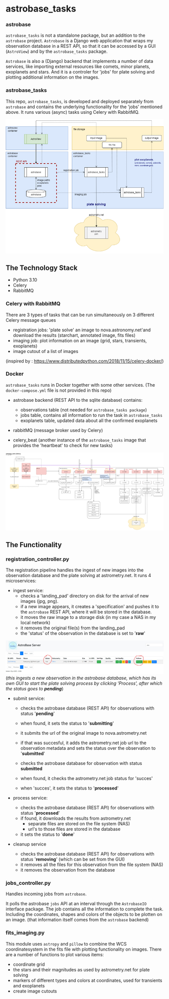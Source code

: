 # astrobase_tasks

### astrobase
``astrobase_tasks`` is not a standalone package, but an addition to the ``astrobase`` project.
 ``Astrobase`` is a Django web application that wraps my observation database in a REST API, 
so that it can be accessed by a GUI (``AstroView``) and by the ``astrobase_tasks`` package. 

``Astrobase`` is also a (Django) backend that implements a number of data services, 
like importing external resources like comets, minor planets, exoplanets and stars.
And it is a controler for 'jobs' for plate solving and plotting additional information on the images.

### astrobase_tasks
This repo, ``astrobase_tasks``, is developed and deployed separately from ``astrobase`` 
and contains the underlying functionality for the 'jobs' mentioned above.
It runs various (async) tasks using Celery with RabbitMQ.

![](docs/astrobase-architecture.png)

## The Technology Stack
  * Python 3.10
  * Celery
  * RabbitMQ

### Celery with RabbitMQ
There are 3 types of tasks that can be run simultaneously on 3 different Celery message queues
* registration jobs: 'plate solve' an image to nova.astronomy.net'and download the results (starchart, annotated image, fits files)
* imaging job: plot information on an image (grid, stars, transients, exoplanets)
* image cutout of a list of images

(inspired by : https://www.distributedpython.com/2018/11/15/celery-docker/)


### Docker
``astrobase_tasks`` runs in Docker together with some other services.
(The ``docker-compose.yml`` file is not provided in this repo)

* astrobase backend (REST API to the sqlite database) contains:
  * observations table (not needed for ``astrobase_tasks package``) 
  * jobs table, contains all information to run the task in ``astrobase_tasks``
  * exoplanets table, updated data about all the confirmed exoplanets

* rabbitMQ (message broker used by Celery)
* celery_beat (another instance of the ``astrobase_tasks`` image that provides the 'heartbeat' to check for new tasks)
  
![](docs/astrobase_tasks.png)


## The Functionality

### registration_controller.py
The registration pipeline handles the ingest of new images into the observation database and the
plate solving at astrometry.net. It runs 4 microservices:

* ingest service: 
  * checks a 'landing_pad' directory on disk for the arrival of new images (jpg, png).
  * if a new image appears, it creates a 'specification' and pushes it to the ``astrobase`` REST API, where it will be stored in the database.
  * it moves the raw image to a storage disk (in my case a NAS in my local network) 
  * it removes the original file(s) from the landing_pad
  * the 'status' of the observation in the database is set to '**raw**'

![](docs/astrobase_raw.jpg)
(_this ingests a new observation in the astrobase database, which has its own GUI to start the 
plate solving process by clicking 'Process', after which the status goes to **pending**_)
  
* submit service:
  * checks the astrobase database (REST API) for observations with status '**pending**' 
  * when found, it sets the status to '**submitting**'
  * it submits the url of the original image to nova.astrometry.net
  * if that was succesful, it adds the astrometry.net job url to the observation metadata and sets the status over the observation to '**submitted**'
  
  * checks the astrobase database for observation with status **submitted**
  * when found, it checks the astrometry.net job status for 'succes'
  * when 'succes', it sets the status to '**processed**'
  
* process service:
  * checks the astrobase database (REST API) for observations with status '**processed**' 
  * if found, it downloads the results from astrometry.net
    * separate files are stored on the file system (NAS)
    * url's to those files are stored in the database
  * it sets the status to '**done**'
  
* cleanup service
  * checks the astrobase database (REST API) for observations with status '**removing**' (which can be set from the GUI)
  * it removes all the files for this observation from the file system (NAS)
  * it removes the observation from the database

### jobs_controller.py
Handles incoming jobs from ``astrobase``.

It polls the astrobase `jobs` API at an interval through the ``AstrobaseIO`` interface package.
The job contains all the information to complete the task.
Including the coordinates, shapes and colors of the objects to be plotten on an image.
(that information itself comes from the ``astrobase`` backend)


### fits_imaging.py
This module uses ``astropy`` and ``pillow`` to combine the WCS coordinatesystem in the fits file with plotting functionality on images.
There are a number of functions to plot various items:
* coordinate grid
* the stars and their magnitudes as used by astrometry.net for plate solving
* markers of different types and colors at coordinates, used for transients and exoplanets
* create image cutouts

